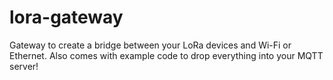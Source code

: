 # lora-gateway
Gateway to create a bridge between your LoRa devices and Wi-Fi or Ethernet. Also comes with example code to drop everything into your MQTT server!
